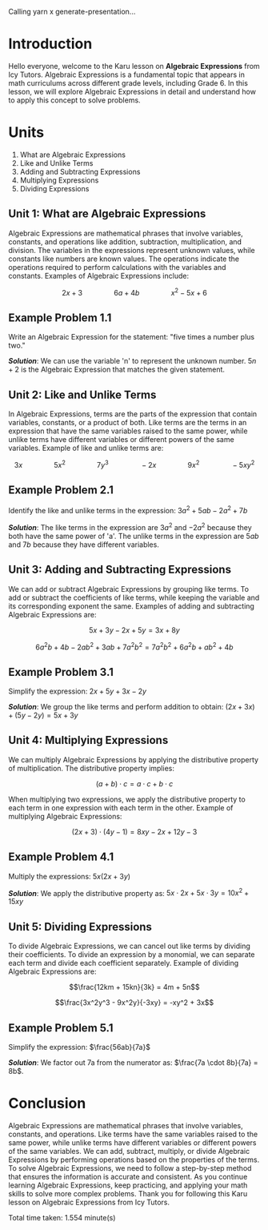 
Calling yarn x generate-presentation...

# Introduction

Hello everyone, welcome to the Karu lesson on **Algebraic Expressions** from Icy Tutors. Algebraic Expressions is a fundamental topic that appears in math curriculums across different grade levels, including Grade 6. In this lesson, we will explore Algebraic Expressions in detail and understand how to apply this concept to solve problems. 

# Units

1. What are Algebraic Expressions
2. Like and Unlike Terms
3. Adding and Subtracting Expressions
4. Multiplying Expressions
5. Dividing Expressions

## Unit 1: What are Algebraic Expressions ##

Algebraic Expressions are mathematical phrases that involve variables, constants, and operations like addition, subtraction, multiplication, and division. The variables in the expressions represent unknown values, while constants like numbers are known values. The operations indicate the operations required to perform calculations with the variables and constants. Examples of Algebraic Expressions include:

$$2x + 3~~~~~~~~~~~~~~~~6a + 4b~~~~~~~~~~~~~~~~x^2 - 5x + 6$$

## Example Problem 1.1 
Write an Algebraic Expression for the statement: "five times a number plus two."

***Solution***: We can use the variable 'n' to represent the unknown number. $5n + 2$ is the Algebraic Expression that matches the given statement.

## Unit 2: Like and Unlike Terms ##

In Algebraic Expressions, terms are the parts of the expression that contain variables, constants, or a product of both. Like terms are the terms in an expression that have the same variables raised to the same power, while unlike terms have different variables or different powers of the same variables. Example of like and unlike terms are:

$$3x~~~~~~~~~~~~~~~~5x^2~~~~~~~~~~~~~~~~7y^3~~~~~~~~~~~~~~~~-2x~~~~~~~~~~~~~~~~9x^2~~~~~~~~~~~~~~~~-5xy^2$$

## Example Problem 2.1
Identify the like and unlike terms in the expression: $3a^2 + 5ab - 2a^2 + 7b$

***Solution***: The like terms in the expression are $3a^2$ and $-2a^2$ because they both have the same power of 'a'. The unlike terms in the expression are $5ab$ and $7b$ because they have different variables.

## Unit 3: Adding and Subtracting Expressions ##

We can add or subtract Algebraic Expressions by grouping like terms. To add or subtract the coefficients of like terms, while keeping the variable and its corresponding exponent the same. Examples of adding and subtracting Algebraic Expressions are:

$$5x + 3y - 2x + 5y = 3x + 8y$$

$$6a^2b + 4b - 2ab^2 + 3ab + 7a^2b^2 = 7a^2b^2 + 6a^2b + ab^2 + 4b$$

## Example Problem 3.1

Simplify the expression: $2x + 5y + 3x - 2y$

***Solution***: We group the like terms and perform addition to obtain: $(2x + 3x) + (5y - 2y) = 5x + 3y$

##  Unit 4: Multiplying Expressions ## 

We can multiply Algebraic Expressions by applying the distributive property of multiplication. The distributive property implies:

$$(a + b) \cdot c = a \cdot c + b \cdot c$$

When multiplying two expressions, we apply the distributive property to each term in one expression with each term in the other. Example of multiplying Algebraic Expressions:

$$(2x + 3) \cdot (4y - 1) = 8xy - 2x + 12y - 3$$

## Example Problem 4.1

Multiply the expressions: $5x(2x + 3y)$

***Solution***: We apply the distributive property as: $5x \cdot 2x + 5x \cdot 3y = 10x^2 + 15xy$

## Unit 5: Dividing Expressions ##

To divide Algebraic Expressions, we can cancel out like terms by dividing their coefficients. To divide an expression by a monomial, we can separate each term and divide each coefficient separately. Example of dividing Algebraic Expressions are:

$$\frac{12km + 15kn}{3k} = 4m + 5n$$

$$\frac{3x^2y^3 - 9x^2y}{-3xy} = -xy^2 + 3x$$

## Example Problem 5.1

Simplify the expression: $\frac{56ab}{7a}$

***Solution***: We factor out 7a from the numerator as: $\frac{7a \cdot 8b}{7a} = 8b$.

# Conclusion

Algebraic Expressions are mathematical phrases that involve variables, constants, and operations. Like terms have the same variables raised to the same power, while unlike terms have different variables or different powers of the same variables. We can add, subtract, multiply, or divide Algebraic Expressions by performing operations based on the properties of the terms. To solve Algebraic Expressions, we need to follow a step-by-step method that ensures the information is accurate and consistent. As you continue learning Algebraic Expressions, keep practicing, and applying your math skills to solve more complex problems. Thank you for following this Karu lesson on Algebraic Expressions from Icy Tutors.

Total time taken: 1.554 minute(s)

